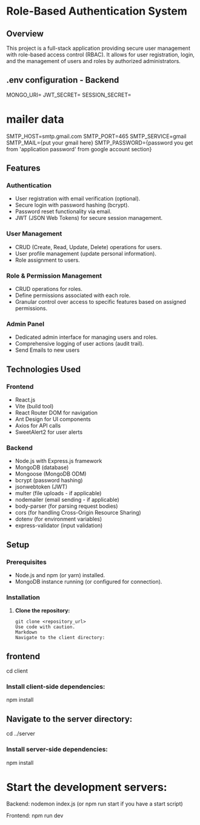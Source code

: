 # Role-Based Authentication System

## Overview

This project is a full-stack application providing secure user management with role-based access control (RBAC). It allows for user registration, login, and the management of users and roles by authorized administrators.

## .env configuration - Backend

MONGO_URI=
JWT_SECRET=
SESSION_SECRET=

# mailer data

SMTP_HOST=smtp.gmail.com
SMTP_PORT=465
SMTP_SERVICE=gmail
SMTP_MAIL={put your gmail here}
SMTP_PASSWORD={password you get from 'application password' from google account section}

## Features

### Authentication

- User registration with email verification (optional).
- Secure login with password hashing (bcrypt).
- Password reset functionality via email.
- JWT (JSON Web Tokens) for secure session management.

### User Management

- CRUD (Create, Read, Update, Delete) operations for users.
- User profile management (update personal information).
- Role assignment to users.

### Role & Permission Management

- CRUD operations for roles.
- Define permissions associated with each role.
- Granular control over access to specific features based on assigned permissions.

### Admin Panel

- Dedicated admin interface for managing users and roles.
- Comprehensive logging of user actions (audit trail).
- Send Emails to new users

## Technologies Used

### Frontend

- React.js
- Vite (build tool)
- React Router DOM for navigation
- Ant Design for UI components
- Axios for API calls
- SweetAlert2 for user alerts

### Backend

- Node.js with Express.js framework
- MongoDB (database)
- Mongoose (MongoDB ODM)
- bcrypt (password hashing)
- jsonwebtoken (JWT)
- multer (file uploads - if applicable)
- nodemailer (email sending - if applicable)
- body-parser (for parsing request bodies)
- cors (for handling Cross-Origin Resource Sharing)
- dotenv (for environment variables)
- express-validator (input validation)

## Setup

### Prerequisites

- Node.js and npm (or yarn) installed.
- MongoDB instance running (or configured for connection).

### Installation

1. **Clone the repository:**

   ```
   git clone <repository_url>
   Use code with caution.
   Markdown
   Navigate to the client directory:
   ```

## frontend
cd client


### Install client-side dependencies:

npm install


## Navigate to the server directory:

cd ../server

### Install server-side dependencies:

npm install


# Start the development servers:

Backend: nodemon index.js (or npm run start if you have a start script)

Frontend: npm run dev
